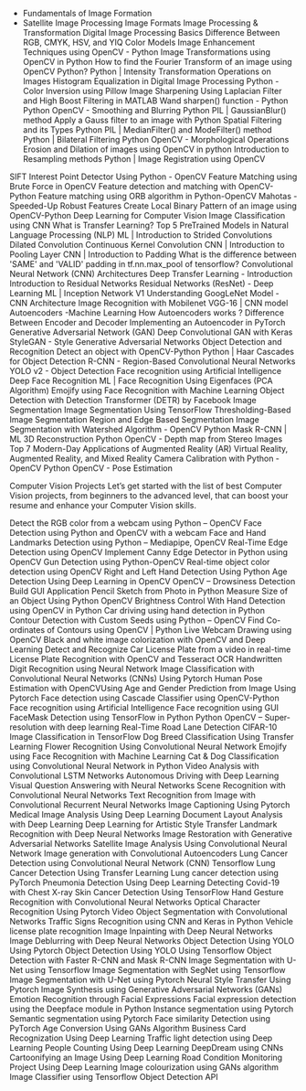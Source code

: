 - Fundamentals of Image Formation
- Satellite Image Processing
Image Formats
Image Processing & Transformation
Digital Image Processing Basics
Difference Between RGB, CMYK, HSV, and YIQ Color Models
Image Enhancement Techniques using OpenCV - Python
Image Transformations using OpenCV in Python
How to find the Fourier Transform of an image using OpenCV Python?
Python | Intensity Transformation Operations on Images
Histogram Equalization in Digital Image Processing
Python - Color Inversion using Pillow
Image Sharpening Using Laplacian Filter and High Boost Filtering in MATLAB
Wand sharpen() function - Python
Python OpenCV - Smoothing and Blurring
Python PIL | GaussianBlur() method
Apply a Gauss filter to an image with Python
Spatial Filtering and its Types
Python PIL | MedianFilter() and ModeFilter() method
Python | Bilateral Filtering
Python OpenCV - Morphological Operations
Erosion and Dilation of images using OpenCV in python
Introduction to Resampling methods
Python | Image Registration using OpenCV


SIFT Interest Point Detector Using Python - OpenCV
Feature Matching using Brute Force in OpenCV
Feature detection and matching with OpenCV-Python
Feature matching using ORB algorithm in Python-OpenCV
Mahotas - Speeded-Up Robust Features
Create Local Binary Pattern of an image using OpenCV-Python
Deep Learning for Computer Vision
Image Classification using CNN
What is Transfer Learning?
Top 5 PreTrained Models in Natural Language Processing (NLP)
ML | Introduction to Strided Convolutions
Dilated Convolution
Continuous Kernel Convolution
CNN | Introduction to Pooling Layer
CNN | Introduction to Padding
What is the difference between 'SAME' and 'VALID' padding in tf.nn.max_pool of tensorflow?
Convolutional Neural Network (CNN) Architectures
Deep Transfer Learning - Introduction
Introduction to Residual Networks
Residual Networks (ResNet) - Deep Learning
ML | Inception Network V1
Understanding GoogLeNet Model - CNN Architecture
Image Recognition with Mobilenet
VGG-16 | CNN model
Autoencoders -Machine Learning
How Autoencoders works ?
Difference Between Encoder and Decoder
Implementing an Autoencoder in PyTorch
Generative Adversarial Network (GAN)
Deep Convolutional GAN with Keras
StyleGAN - Style Generative Adversarial Networks
Object Detection and Recognition
Detect an object with OpenCV-Python
Python | Haar Cascades for Object Detection
R-CNN - Region-Based Convolutional Neural Networks
YOLO v2 - Object Detection
Face recognition using Artificial Intelligence
Deep Face Recognition
ML | Face Recognition Using Eigenfaces (PCA Algorithm)
Emojify using Face Recognition with Machine Learning
Object Detection with Detection Transformer (DETR) by Facebook
Image Segmentation
Image Segmentation Using TensorFlow
Thresholding-Based Image Segmentation
Region and Edge Based Segmentation
Image Segmentation with Watershed Algorithm - OpenCV Python
Mask R-CNN | ML
3D Reconstruction
Python OpenCV - Depth map from Stereo Images
Top 7 Modern-Day Applications of Augmented Reality (AR)
Virtual Reality, Augmented Reality, and Mixed Reality
Camera Calibration with Python - OpenCV
Python OpenCV - Pose Estimation

Computer Vision Projects
Let’s get started with the list of best Computer Vision projects, from beginners to the advanced level, that can boost your resume and enhance your Computer Vision skills.

Detect the RGB color from a webcam using Python – OpenCV
Face Detection using Python and OpenCV with a webcam
Face and Hand Landmarks Detection using Python – Mediapipe, OpenCV
Real-Time Edge Detection using OpenCV
Implement Canny Edge Detector in Python using OpenCV
Gun Detection using Python-OpenCV
Real-time object color detection using OpenCV
Right and Left Hand Detection Using Python
Age Detection Using Deep Learning in OpenCV
OpenCV – Drowsiness Detection
Build GUI Application Pencil Sketch from Photo in Python
Measure Size of an Object Using Python OpenCV
Brightness Control With Hand Detection using OpenCV in Python
Car driving using hand detection in Python
Contour Detection with Custom Seeds using Python – OpenCV
Find Co-ordinates of Contours using OpenCV | Python
Live Webcam Drawing using OpenCV
Black and white image colorization with OpenCV and Deep Learning
Detect and Recognize Car License Plate from a video in real-time
License Plate Recognition with OpenCV and Tesseract OCR
Handwritten Digit Recognition using Neural Network
Image Classification with Convolutional Neural Networks (CNNs) Using Pytorch
Human Pose Estimation with OpenCVUsing
Age and Gender Prediction from Image Using Pytorch
Face detection using Cascade Classifier using OpenCV-Python
Face recognition using Artificial Intelligence
Face recognition using GUI
FaceMask Detection using TensorFlow in Python
Python OpenCV – Super-resolution with deep learning
Real-Time Road Lane Detection
CIFAR-10 Image Classification in TensorFlow
Dog Breed Classification Using Transfer Learning
Flower Recognition Using Convolutional Neural Network
Emojify using Face Recognition with Machine Learning
Cat & Dog Classification using Convolutional Neural Network in Python
Video Analysis with Convolutional LSTM Networks
Autonomous Driving with Deep Learning
Visual Question Answering with Neural Networks
Scene Recognition with Convolutional Neural Networks
Text Recognition from Image with Convolutional Recurrent Neural Networks
Image Captioning Using Pytorch
Medical Image Analysis Using Deep Learning
Document Layout Analysis with Deep Learning
Deep Learning for Artistic Style Transfer
Landmark Recognition with Deep Neural Networks
Image Restoration with Generative Adversarial Networks
Satellite Image Analysis Using Convolutional Neural Network
Image generation with Convolutional Autoencoders
Lung Cancer Detection using Convolutional Neural Network (CNN) Tensorflow
Lung Cancer Detection Using Transfer Learning
Lung cancer detection using PyTorch
Pneumonia Detection Using Deep Learning
Detecting Covid-19 with Chest X-ray
Skin Cancer Detection Using TensorFlow
Hand Gesture Recognition with Convolutional Neural Networks
Optical Character Recognition Using Pytorch
Video Object Segmentation with Convolutional Networks
Traffic Signs Recognition using CNN and Keras in Python
Vehicle license plate recognition
Image Inpainting with Deep Neural Networks
Image Deblurring with Deep Neural Networks
Object Detection Using YOLO Using Pytorch
Object Detection Using YOLO Using Tensorflow
Object Detection with Faster R-CNN and Mask R-CNN
Image Segmentation with U-Net using Tensorflow
Image Segmentation with SegNet using Tensorflow
Image Segmentation with U-Net using Pytorch
Neural Style Transfer Using Pytorch
Image Synthesis using Generative Adversarial Networks (GANs)
Emotion Recognition through Facial Expressions
Facial expression detection using the Deepface module in Python
Instance segmentation using Pytorch
Semantic segmentation using Pytorch
Face similarity Detection using PyTorch
Age Conversion Using GANs Algorithm
Business Card Recognization Using Deep Learning
Traffic light detection using Deep Learning
People Counting Using Deep Learning
DeepDream using CNNs
Cartoonifying an Image Using Deep Learning
Road Condition Monitoring Project Using Deep Learning
Image colourization using GANs algorithm
Image Classifier using Tensorflow Object Detection API
